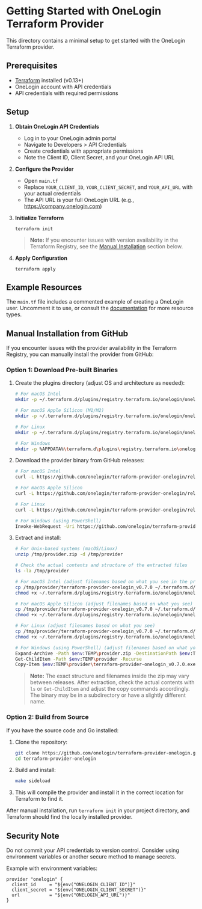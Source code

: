 # Getting Started with OneLogin Terraform Provider

This directory contains a minimal setup to get started with the OneLogin Terraform provider.

## Prerequisites

- [Terraform](https://www.terraform.io/downloads.html) installed (v0.13+)
- OneLogin account with API credentials
- API credentials with required permissions

## Setup

1. **Obtain OneLogin API Credentials**
   - Log in to your OneLogin admin portal
   - Navigate to Developers > API Credentials
   - Create credentials with appropriate permissions
   - Note the Client ID, Client Secret, and your OneLogin API URL

2. **Configure the Provider**
   - Open `main.tf`
   - Replace `YOUR_CLIENT_ID`, `YOUR_CLIENT_SECRET`, and `YOUR_API_URL` with your actual credentials
   - The API URL is your full OneLogin URL (e.g., https://company.onelogin.com)

3. **Initialize Terraform**
   ```
   terraform init
   ```

   > **Note:** If you encounter issues with version availability in the Terraform Registry, see the [Manual Installation](#manual-installation-from-github) section below.

4. **Apply Configuration**
   ```
   terraform apply
   ```

## Example Resources

The `main.tf` file includes a commented example of creating a OneLogin user. Uncomment it to use, or consult the [documentation](https://registry.terraform.io/providers/onelogin/onelogin/latest/docs) for more resource types.

## Manual Installation from GitHub

If you encounter issues with the provider availability in the Terraform Registry, you can manually install the provider from GitHub:

### Option 1: Download Pre-built Binaries

1. Create the plugins directory (adjust OS and architecture as needed):
   ```bash
   # For macOS Intel
   mkdir -p ~/.terraform.d/plugins/registry.terraform.io/onelogin/onelogin/0.7.0/darwin_amd64

   # For macOS Apple Silicon (M1/M2)
   mkdir -p ~/.terraform.d/plugins/registry.terraform.io/onelogin/onelogin/0.7.0/darwin_arm64

   # For Linux
   mkdir -p ~/.terraform.d/plugins/registry.terraform.io/onelogin/onelogin/0.7.0/linux_amd64

   # For Windows
   mkdir -p %APPDATA%\terraform.d\plugins\registry.terraform.io\onelogin\onelogin\0.7.0\windows_amd64
   ```

2. Download the provider binary from GitHub releases:
   ```bash
   # For macOS Intel
   curl -L https://github.com/onelogin/terraform-provider-onelogin/releases/download/v0.7.0/terraform-provider-onelogin_0.7.0_darwin_amd64.zip -o /tmp/provider.zip

   # For macOS Apple Silicon
   curl -L https://github.com/onelogin/terraform-provider-onelogin/releases/download/v0.7.0/terraform-provider-onelogin_0.7.0_darwin_arm64.zip -o /tmp/provider.zip

   # For Linux
   curl -L https://github.com/onelogin/terraform-provider-onelogin/releases/download/v0.7.0/terraform-provider-onelogin_0.7.0_linux_amd64.zip -o /tmp/provider.zip

   # For Windows (using PowerShell)
   Invoke-WebRequest -Uri https://github.com/onelogin/terraform-provider-onelogin/releases/download/v0.7.0/terraform-provider-onelogin_0.7.0_windows_amd64.zip -OutFile $env:TEMP\provider.zip
   ```

3. Extract and install:
   ```bash
   # For Unix-based systems (macOS/Linux)
   unzip /tmp/provider.zip -d /tmp/provider

   # Check the actual contents and structure of the extracted files
   ls -la /tmp/provider

   # For macOS Intel (adjust filenames based on what you see in the previous step)
   cp /tmp/provider/terraform-provider-onelogin_v0.7.0 ~/.terraform.d/plugins/registry.terraform.io/onelogin/onelogin/0.7.0/darwin_amd64/
   chmod +x ~/.terraform.d/plugins/registry.terraform.io/onelogin/onelogin/0.7.0/darwin_amd64/terraform-provider-onelogin_v0.7.0

   # For macOS Apple Silicon (adjust filenames based on what you see)
   cp /tmp/provider/terraform-provider-onelogin_v0.7.0 ~/.terraform.d/plugins/registry.terraform.io/onelogin/onelogin/0.7.0/darwin_arm64/
   chmod +x ~/.terraform.d/plugins/registry.terraform.io/onelogin/onelogin/0.7.0/darwin_arm64/terraform-provider-onelogin_v0.7.0

   # For Linux (adjust filenames based on what you see)
   cp /tmp/provider/terraform-provider-onelogin_v0.7.0 ~/.terraform.d/plugins/registry.terraform.io/onelogin/onelogin/0.7.0/linux_amd64/
   chmod +x ~/.terraform.d/plugins/registry.terraform.io/onelogin/onelogin/0.7.0/linux_amd64/terraform-provider-onelogin_v0.7.0

   # For Windows (using PowerShell) (adjust filenames based on what you see)
   Expand-Archive -Path $env:TEMP\provider.zip -DestinationPath $env:TEMP\provider
   Get-ChildItem -Path $env:TEMP\provider -Recurse
   Copy-Item $env:TEMP\provider\terraform-provider-onelogin_v0.7.0.exe $env:APPDATA\terraform.d\plugins\registry.terraform.io\onelogin\onelogin\0.7.0\windows_amd64\
   ```

   > **Note:** The exact structure and filenames inside the zip may vary between releases. After extraction, check the actual contents with `ls` or `Get-ChildItem` and adjust the copy commands accordingly. The binary may be in a subdirectory or have a slightly different name.

### Option 2: Build from Source

If you have the source code and Go installed:

1. Clone the repository:
   ```bash
   git clone https://github.com/onelogin/terraform-provider-onelogin.git
   cd terraform-provider-onelogin
   ```

2. Build and install:
   ```bash
   make sideload
   ```

3. This will compile the provider and install it in the correct location for Terraform to find it.

After manual installation, run `terraform init` in your project directory, and Terraform should find the locally installed provider.

## Security Note

Do not commit your API credentials to version control. Consider using environment variables or another secure method to manage secrets.

Example with environment variables:
```hcl
provider "onelogin" {
  client_id     = "${env("ONELOGIN_CLIENT_ID")}"
  client_secret = "${env("ONELOGIN_CLIENT_SECRET")}"
  url           = "${env("ONELOGIN_API_URL")}"
}
```